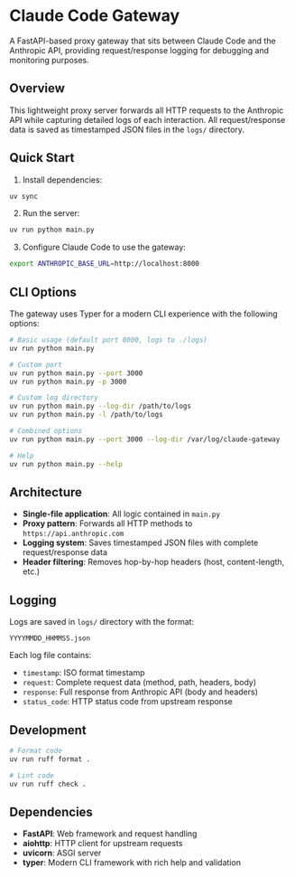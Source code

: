 # Claude Code Gateway

A FastAPI-based proxy gateway that sits between Claude Code and the Anthropic API, providing request/response logging for debugging and monitoring purposes.

## Overview

This lightweight proxy server forwards all HTTP requests to the Anthropic API while capturing detailed logs of each interaction. All request/response data is saved as timestamped JSON files in the `logs/` directory.

## Quick Start

1. Install dependencies:
```bash
uv sync
```

2. Run the server:
```bash
uv run python main.py
```

3. Configure Claude Code to use the gateway:
```bash
export ANTHROPIC_BASE_URL=http://localhost:8000
```

## CLI Options

The gateway uses Typer for a modern CLI experience with the following options:

```bash
# Basic usage (default port 8000, logs to ./logs)
uv run python main.py

# Custom port
uv run python main.py --port 3000
uv run python main.py -p 3000

# Custom log directory
uv run python main.py --log-dir /path/to/logs
uv run python main.py -l /path/to/logs

# Combined options
uv run python main.py --port 3000 --log-dir /var/log/claude-gateway

# Help
uv run python main.py --help
```

## Architecture

- **Single-file application**: All logic contained in `main.py`
- **Proxy pattern**: Forwards all HTTP methods to `https://api.anthropic.com`
- **Logging system**: Saves timestamped JSON files with complete request/response data
- **Header filtering**: Removes hop-by-hop headers (host, content-length, etc.)

## Logging

Logs are saved in `logs/` directory with the format:
```
YYYYMMDD_HHMMSS.json
```

Each log file contains:
- `timestamp`: ISO format timestamp
- `request`: Complete request data (method, path, headers, body)
- `response`: Full response from Anthropic API (body and headers)
- `status_code`: HTTP status code from upstream response

## Development

```bash
# Format code
uv run ruff format .

# Lint code
uv run ruff check .
```

## Dependencies

- **FastAPI**: Web framework and request handling
- **aiohttp**: HTTP client for upstream requests
- **uvicorn**: ASGI server
- **typer**: Modern CLI framework with rich help and validation